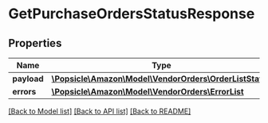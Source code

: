 # GetPurchaseOrdersStatusResponse

## Properties
Name | Type | Description | Notes
------------ | ------------- | ------------- | -------------
**payload** | [**\Popsicle\Amazon\Model\VendorOrders\OrderListStatus**](OrderListStatus.md) |  | [optional] 
**errors** | [**\Popsicle\Amazon\Model\VendorOrders\ErrorList**](ErrorList.md) |  | [optional] 

[[Back to Model list]](../../README.md#documentation-for-models) [[Back to API list]](../../README.md#documentation-for-api-endpoints) [[Back to README]](../../README.md)

